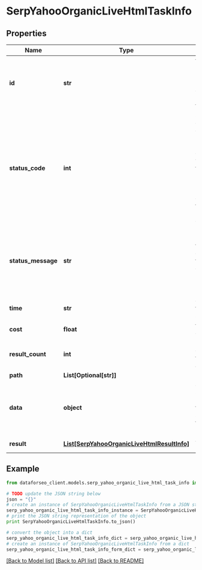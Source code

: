 # SerpYahooOrganicLiveHtmlTaskInfo


## Properties

Name | Type | Description | Notes
------------ | ------------- | ------------- | -------------
**id** | **str** | task identifier unique task identifier in our system in the UUID format | [optional] 
**status_code** | **int** | status code of the task generated by DataForSEO, can be within the following range: 10000-60000 you can find the full list of the response codes here | [optional] 
**status_message** | **str** | informational message of the task you can find the full list of general informational messages here | [optional] 
**time** | **str** | execution time, seconds | [optional] 
**cost** | **float** | total tasks cost, USD | [optional] 
**result_count** | **int** | number of elements in the result array | [optional] 
**path** | **List[Optional[str]]** | URL path | [optional] 
**data** | **object** | contains the same parameters that you specified in the POST request | [optional] 
**result** | [**List[SerpYahooOrganicLiveHtmlResultInfo]**](SerpYahooOrganicLiveHtmlResultInfo.md) | array of results | [optional] 

## Example

```python
from dataforseo_client.models.serp_yahoo_organic_live_html_task_info import SerpYahooOrganicLiveHtmlTaskInfo

# TODO update the JSON string below
json = "{}"
# create an instance of SerpYahooOrganicLiveHtmlTaskInfo from a JSON string
serp_yahoo_organic_live_html_task_info_instance = SerpYahooOrganicLiveHtmlTaskInfo.from_json(json)
# print the JSON string representation of the object
print SerpYahooOrganicLiveHtmlTaskInfo.to_json()

# convert the object into a dict
serp_yahoo_organic_live_html_task_info_dict = serp_yahoo_organic_live_html_task_info_instance.to_dict()
# create an instance of SerpYahooOrganicLiveHtmlTaskInfo from a dict
serp_yahoo_organic_live_html_task_info_form_dict = serp_yahoo_organic_live_html_task_info.from_dict(serp_yahoo_organic_live_html_task_info_dict)
```
[[Back to Model list]](../README.md#documentation-for-models) [[Back to API list]](../README.md#documentation-for-api-endpoints) [[Back to README]](../README.md)


